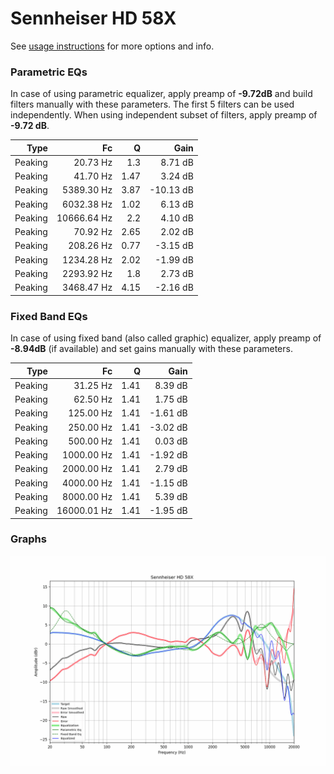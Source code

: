 # Sennheiser HD 58X
See [usage instructions](https://github.com/jaakkopasanen/AutoEq#usage) for more options and info.

### Parametric EQs
In case of using parametric equalizer, apply preamp of **-9.72dB** and build filters manually
with these parameters. The first 5 filters can be used independently.
When using independent subset of filters, apply preamp of **-9.72 dB**.

| Type    | Fc          |    Q | Gain      |
|--------:|------------:|-----:|----------:|
| Peaking | 20.73 Hz    | 1.3  | 8.71 dB   |
| Peaking | 41.70 Hz    | 1.47 | 3.24 dB   |
| Peaking | 5389.30 Hz  | 3.87 | -10.13 dB |
| Peaking | 6032.38 Hz  | 1.02 | 6.13 dB   |
| Peaking | 10666.64 Hz | 2.2  | 4.10 dB   |
| Peaking | 70.92 Hz    | 2.65 | 2.02 dB   |
| Peaking | 208.26 Hz   | 0.77 | -3.15 dB  |
| Peaking | 1234.28 Hz  | 2.02 | -1.99 dB  |
| Peaking | 2293.92 Hz  | 1.8  | 2.73 dB   |
| Peaking | 3468.47 Hz  | 4.15 | -2.16 dB  |

### Fixed Band EQs
In case of using fixed band (also called graphic) equalizer, apply preamp of **-8.94dB**
(if available) and set gains manually with these parameters.

| Type    | Fc          |    Q | Gain     |
|--------:|------------:|-----:|---------:|
| Peaking | 31.25 Hz    | 1.41 | 8.39 dB  |
| Peaking | 62.50 Hz    | 1.41 | 1.75 dB  |
| Peaking | 125.00 Hz   | 1.41 | -1.61 dB |
| Peaking | 250.00 Hz   | 1.41 | -3.02 dB |
| Peaking | 500.00 Hz   | 1.41 | 0.03 dB  |
| Peaking | 1000.00 Hz  | 1.41 | -1.92 dB |
| Peaking | 2000.00 Hz  | 1.41 | 2.79 dB  |
| Peaking | 4000.00 Hz  | 1.41 | -1.15 dB |
| Peaking | 8000.00 Hz  | 1.41 | 5.39 dB  |
| Peaking | 16000.01 Hz | 1.41 | -1.95 dB |

### Graphs
![](./Sennheiser%20HD%2058X.png)